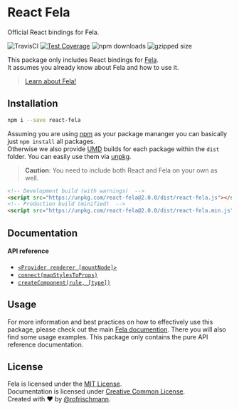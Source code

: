 # React Fela

Official React bindings for Fela.

<img alt="TravisCI" src="https://travis-ci.org/rofrischmann/react-fela.svg?branch=master">
<a href="https://codeclimate.com/github/rofrischmann/react-fela/coverage"><img alt="Test Coverage" src="https://codeclimate.com/github/rofrischmann/react-fela/badges/coverage.svg"></a>
<img alt="npm downloads" src="https://img.shields.io/npm/dm/react-fela.svg">
<img alt="gzipped size" src="https://img.shields.io/badge/gzipped-~1.16kb-brightgreen.svg">


This package only includes React bindings for [Fela](http://github.com/rofrischmann/fela). <br>
It assumes you already know about Fela and how to use it.

> [Learn about Fela!](http://github.com/rofrischmann/fela)


## Installation
```sh
npm i --save react-fela
```

Assuming you are using [npm](https://www.npmjs.com) as your package mananger you can basically just `npm install` all packages. <br>
Otherwise we also provide [UMD](https://github.com/umdjs/umd) builds for each package within the `dist` folder. You can easily use them via [unpkg](https://unpkg.com/).
> **Caution**: You need to include both React and Fela on your own as well.

```HTML
<!-- Development build (with warnings)  -->
<script src="https://unpkg.com/react-fela@2.0.0/dist/react-fela.js"></script>
<!-- Production build (minified)  -->
<script src="https://unpkg.com/react-fela@2.0.0/dist/react-fela.min.js"></script>
```

## Documentation
#### API reference
* [`<Provider renderer [mountNode]>`](docs/Provider.md)
* [`connect(mapStylesToProps)`](docs/connect.md)
* [`createComponent(rule, [type])`](docs/createComponent.md)

## Usage
For more information and best practices on how to effectively use this package, please check out the main [Fela documention](http://fela.js.org). There you will also find some usage examples. This package only contains the pure API reference documentation.

## License
Fela is licensed under the [MIT License](http://opensource.org/licenses/MIT).<br>
Documentation is licensed under [Creative Common License](http://creativecommons.org/licenses/by/4.0/).<br>
Created with ♥ by [@rofrischmann](http://rofrischmann.de).
